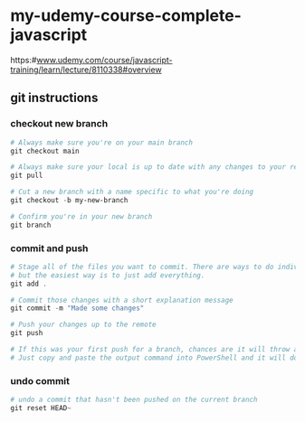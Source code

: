 # my-udemy-course-complete-javascript
https:#www.udemy.com/course/javascript-training/learn/lecture/8110338#overview

## git instructions

### checkout new branch

```powershell
# Always make sure you're on your main branch
git checkout main

# Always make sure your local is up to date with any changes to your remote
git pull

# Cut a new branch with a name specific to what you're doing
git checkout -b my-new-branch

# Confirm you're in your new branch
git branch 
```

### commit and push

```powershell
# Stage all of the files you want to commit. There are ways to do individual files
# but the easiest way is to just add everything.
git add .

# Commit those changes with a short explanation message
git commit -m "Made some changes"

# Push your changes up to the remote
git push

# If this was your first push for a branch, chances are it will throw and error saying there is no remote setup.
# Just copy and paste the output command into PowerShell and it will do what it needs to do for you.
```

### undo commit

```powershell
# undo a commit that hasn't been pushed on the current branch
git reset HEAD~
```